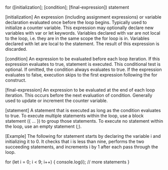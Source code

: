 for ([initialization]; [condition]; [final-expression])
   statement

[initialization]
An expression (including assignment expressions) or variable declaration evaluated once before the loop begins. Typically used to initialize a counter variable. This expression may optionally declare new variables with var or let keywords. Variables declared with var are not local to the loop, i.e. they are in the same scope the for loop is in. Variables declared with let are local to the statement.
The result of this expression is discarded.

[condition]
An expression to be evaluated before each loop iteration. If this expression evaluates to true, statement is executed. This conditional test is optional. If omitted, the condition always evaluates to true. If the expression evaluates to false, execution skips to the first expression following the for construct.

[final-expression]
An expression to be evaluated at the end of each loop iteration. This occurs before the next evaluation of condition. Generally used to update or increment the counter variable.

[statement]
A statement that is executed as long as the condition evaluates to true. To execute multiple statements within the loop, use a block statement ({ ... }) to group those statements. To execute no statement within the loop, use an empty statement (;).



[Example]
The following for statement starts by declaring the variable i and initializing it to 0. It checks that i is less than nine, performs the two succeeding statements, and increments i by 1 after each pass through the loop.

for (let i = 0; i < 9; i++) {
   console.log(i);
   // more statements
}